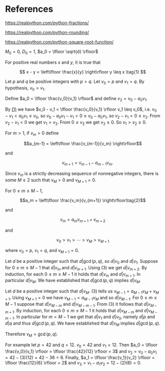 # References

https://realpython.com/python-fractions/

https://realpython.com/python-rounding/

https://realpython.com/python-square-root-function/

$M_0=0$, $D_0=1$, $a_0 = \lfloor \sqrt{d} \rfloor$

For positive real numbers $x$ and $y$, it is true that

$$
x - y < \left\lfloor \frac{x}{y} \right\rfloor y \leq x
\tag{1}
$$ 

Let $p$ and $q$ be positive integers with $p>q$. Let $v_0 = p$ and $v_1 = q$. By hypothesis, $v_0 > v_1$.

Define $a_0 = \lfloor \frac{v_0}{v_1} \rfloor$ and define $v_2 = v_0 - a_0 v_1$.

By [(1)](#eq-floor) we have $v_0 - v_1 < \lfloor \frac{v_0}{v_1} \rfloor v_1 \leq v_0$, i.e. $v_0 - v_1 < a_0 v_1 \leq v_0$,
so $v_0 - a_0 v_1 - v_1  < 0 \leq v_0 - a_0v_1$,
so $v_2 - v_1 < 0 \leq v_2$. From $v_2-v_1<0$ we get $v_1 > v_2$. From $0 \leq v_2$ we get $v_2 \geq 0$. So $v_1 > v_2 \geq 0$.


For $m > 1$, if $v_m > 0$ define

$$a_{m-1} = \left\lfloor \frac{v_{m-1}}{v_m} \right\rfloor$$

and 

$$\qquad v_{m+1} = v_{m-1} - a_{m-1}v_m.$$

Since $v_m$ is a strictly decreasing sequence of nonnegative integers, there is some $M \geq 2$ such that $v_M >0$ and $v_{M+1}=0$.

For $0 \leq m \leq M-1$,

$$a_m = \left\lfloor \frac{v_m}{v_{m+1}} \right\rfloor\tag{2}$$

and

$$v_m = a_m v_{m+1} + v_{m+2}\tag{3}$$

and

$$v_0 > v_1 > \cdots > v_M > v_{M+1}$$

where $v_0=p$, $v_1=q$, and $v_{M+1}=0$.

Let $d$ be a positive integer such that $d \vert \gcd(p,q)$, so $d \vert v_0$ and $d \vert v_1$. Suppose for $0 \leq m \leq M-1$ that $d \vert v_m$
and $d \vert v_{m+1}$. Using (3) we get $d \vert v_{m+2}$. By induction, for each $0 \leq m \leq M-1$ it holds that $d \vert v_m$ and $d \vert v_{m+1}$. In particular $d \vert v_M$. We have established that $d \vert \gcd(p,q)$ implies $d \vert v_M$.

Let $d$ be a positive integer such that $d \vert v_M$. (3) tells us $v_{M-1} = a_{M-1}v_M + v_{M+1}$. Using $v_{M+1}=0$ we have $v_{M-1} = a_{M-1}v_{M}$ and so $d \vert v_{M-1}$. For $0 \leq m \leq M-1$ suppose that $d \vert v_{M-m}$ and $d \vert v_{M-m-1}$. From (3) it follows that $d \vert v_{M-m+1}$. By induction, for each $0 \leq m \leq M-1$ it holds that $d \vert v_{M-m}$ and $d \vert v_{M-m-1}$. In particular for $m=M-1$ we get that $d \vert v_1$ and
$d \vert v_0$, namely $d \vert p$ and $d \vert q$ and thus $d \vert \gcd(p, q)$. We have established that $d \vert v_M$ implies $d \vert \gcd(p,q)$.

Therefore $v_M = \gcd(p,q)$.

For example let $p=42$ and $q=12$. $v_0=42$ and $v_1=12$. Then $a_0 =  \lfloor \frac{v_0}{v_1} \rfloor = \lfloor \frac{42}{12} \rfloor = 3$ and $v_2 = v_0-a_0v_1 = 42 - (3)(12) = 42 - 36 = 6$. Finally, $a_1 =  \lfloor \frac{v_1}{v_2} \rfloor = \lfloor \frac{12}{6} \rfloor = 2$ and $v_3 = v_1 - a_1 v_2 = 12 - (2)(6) = 0$.

